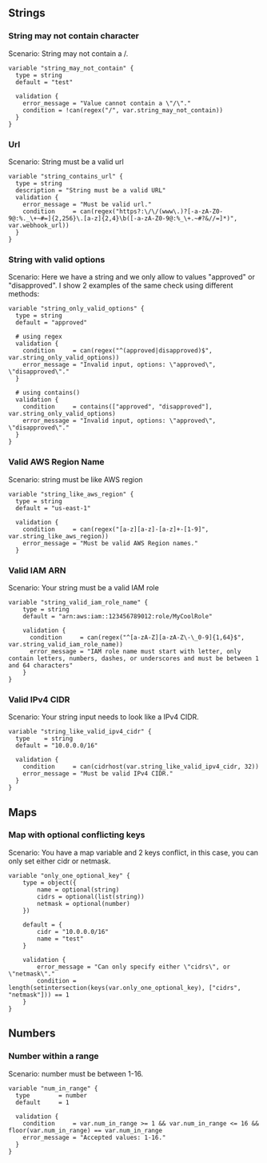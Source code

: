 ## Strings
### String may not contain character

Scenario: String may not contain a /.
```hcl
variable "string_may_not_contain" {
  type = string
  default = "test"

  validation {
    error_message = "Value cannot contain a \"/\"."
    condition = !can(regex("/", var.string_may_not_contain))
  }
}
```

### Url 
Scenario: String must be a valid url
```hcl
variable "string_contains_url" {
  type = string
  description = "String must be a valid URL"
  validation {
    error_message = "Must be valid url."
    condition     = can(regex("https?:\/\/(www\.)?[-a-zA-Z0-9@:%._\+~#=]{2,256}\.[a-z]{2,4}\b([-a-zA-Z0-9@:%_\+.~#?&//=]*)", var.webhook_url))
  }
}
```

### String with valid options

Scenario: Here we have a string and we only allow to values "approved" or "disapproved". I show 2 examples of the same check using different methods:
```hcl
variable "string_only_valid_options" {
  type = string
  default = "approved"

  # using regex
  validation {
    condition     = can(regex("^(approved|disapproved)$", var.string_only_valid_options))
    error_message = "Invalid input, options: \"approved\", \"disapproved\"."
  }

  # using contains()
  validation {
    condition     = contains(["approved", "disapproved"], var.string_only_valid_options)
    error_message = "Invalid input, options: \"approved\", \"disapproved\"."
  }
}
```

### Valid AWS Region Name

Scenario: string must be like AWS region
```hcl
variable "string_like_aws_region" {
  type = string
  default = "us-east-1"

  validation {
    condition     = can(regex("[a-z][a-z]-[a-z]+-[1-9]", var.string_like_aws_region))
    error_message = "Must be valid AWS Region names."
  }
```
### Valid IAM ARN

Scenario: Your string must be a valid IAM role
```hcl
variable "string_valid_iam_role_name" {
    type = string
    default = "arn:aws:iam::123456789012:role/MyCoolRole"

    validation {
      condition     = can(regex("^[a-zA-Z][a-zA-Z\-\_0-9]{1,64}$", var.string_valid_iam_role_name))
      error_message = "IAM role name must start with letter, only contain letters, numbers, dashes, or underscores and must be between 1 and 64 characters"
    }
}
```
### Valid IPv4 CIDR

Scenario: Your string input needs to look like a IPv4 CIDR.
```hcl
variable "string_like_valid_ipv4_cidr" {
  type    = string
  default = "10.0.0.0/16"

  validation {
    condition     = can(cidrhost(var.string_like_valid_ipv4_cidr, 32))
    error_message = "Must be valid IPv4 CIDR."
  }
}
```
## Maps
### Map with optional conflicting keys

Scenario: You have a map variable and 2 keys conflict, in this case, you can only set either cidr or netmask.
```hcl
variable "only_one_optional_key" {
    type = object({
        name = optional(string)
        cidrs = optional(list(string))
        netmask = optional(number)
    })

    default = {
        cidr = "10.0.0.0/16"
        name = "test"
    }

    validation {
        error_message = "Can only specify either \"cidrs\", or \"netmask\"."
        condition = length(setintersection(keys(var.only_one_optional_key), ["cidrs", "netmask"])) == 1
    }
}
```

## Numbers
### Number within a range

Scenario: number must be between 1-16.

```hcl
variable "num_in_range" {
  type        = number
  default     = 1

  validation {
    condition     = var.num_in_range >= 1 && var.num_in_range <= 16 && floor(var.num_in_range) == var.num_in_range
    error_message = "Accepted values: 1-16."
  }
}
```

